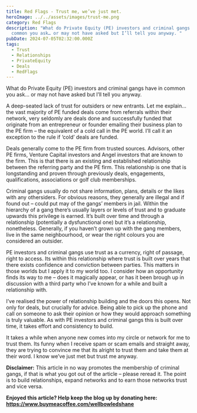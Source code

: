 ```yaml
---
title: Red Flags - Trust me, we’ve just met.
heroImage: ../../assets/images/trust-me.png
category: Red Flags
description: "What do Private Equity (PE) investors and criminal gangs have in
  common you ask… or may not have asked but I’ll tell you anyway. "
pubDate: 2024-07-05T02:32:00.000Z
tags:
  - Trust
  - Relationships
  - PrivateEquity
  - Deals
  - RedFlags
---
```

What do Private Equity (PE) investors and criminal gangs have in common you ask… or may not have asked but I’ll tell you anyway. 

A deep-seated lack of trust for outsiders or new entrants. Let me explain… the vast majority of PE funded deals come from referrals within their network, very seldomly are deals done and successfully funded that originate from an entrepreneur or founder emailing their business plan to the PE firm – the equivalent of a cold call in the PE world. I’ll call it an exception to the rule if ‘cold’ deals are funded. 

Deals generally come to the PE firm from trusted sources. Advisors, other PE firms, Venture Capital investors and Angel investors that are known to the firm. This is that there is an existing and established relationship between the referring party and the PE firm. This relationship is one that is longstanding and proven through previously deals, engagements, qualifications, associations or golf club memberships.  

Criminal gangs usually do not share information, plans, details or the likes with any othersiders. For obvious reasons, they generally are illegal and if found out – could put may of the gangs’ members in jail. Within the hierarchy of a gang there’s usually layers or levels of trust and to graduate upwards this privilege is earned. It’s built over time and through a relationship (potentially a dysfunctional one) but it’s a relationship, nonetheless. Generally, if you haven’t grown up with the gang members, live in the same neighbourhood, or wear the right colours you are considered an outsider. 

PE investors and criminal gangs use trust as a currency, right of passage, right to access. Its within this relationship where trust is built over years that there exists confidence and conviction between parties. This matters in those worlds but I apply it to my world too. I consider how an opportunity finds its way to me – does it magically appear, or has it been brough up in discussion with a third party who I’ve known for a while and built a relationship with. 

I’ve realised the power of relationship building and the doors this opens. Not only for deals, but crucially for advice. Being able to pick up the phone and call on someone to ask their opinion or how they would approach something is truly valuable. As with PE investors and criminal gangs this is built over time, it takes effort and consistency to build.   

It takes a while when anyone new comes into my circle or network for me to trust them. Its funny when I receive spam or scam emails and straight away, they are trying to convince me that its alright to trust them and take them at their word. I know we’ve just met but trust me anyway.  

**Disclaimer:** This article in no way promotes the membership of criminal gangs, if that is what you got out of the article – please reread it. The point is to build relationships, expand networks and to earn those networks trust and vice versa.



**Enjoyed this article? Help keep the blog up by donating here: https://www.buymeacoffee.com/wellbowledshane**
